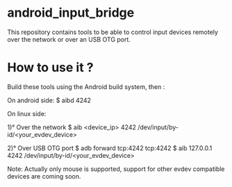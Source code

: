 android_input_bridge
====================

This repository contains tools to be able to control input devices remotely over the network or over an USB OTG port.

How to use it ?
====================

Build these tools using the Android build system, then :

On android side:
$ aibd 4242

On linux side:

1)° Over the network
$ aib <device_ip> 4242 /dev/input/by-id/<your_evdev_device>

2)° Over USB OTG port
$ adb forward tcp:4242 tcp:4242
$ aib 127.0.0.1 4242 /dev/input/by-id/<your_evdev_device>

Note: Actually only mouse is supported, support for other evdev compatible devices are coming soon.

